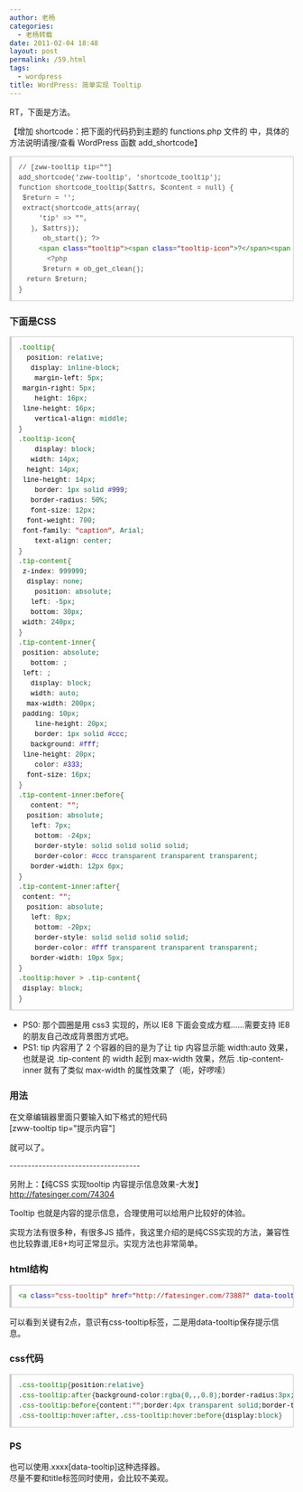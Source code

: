 ```yaml
---
author: 老杨
categories:
  - 老杨转载
date: 2011-02-04 18:48
layout: post
permalink: /59.html
tags:
  - wordpress
title: WordPress: 简单实现 Tooltip
---
```


RT，下面是方法。

【增加 shortcode：把下面的代码扔到主题的 functions.php 文件的 <?php ?> 中，具体的方法说明请搜/查看 WordPress 函数 add_shortcode】


<pre style="margin:15px 0;font:100 12px/18px monaco, andale mono, courier new;padding:10px 12px;border:#ccc 1px solid;border-left-width:4px;background-color:#fefefe;box-shadow:0 0 4px #eee;word-break:break-all;word-wrap:break-word;color:#444">// [zww-tooltip tip=""]<br />add_shortcode('zww-tooltip', 'shortcode_tooltip');<br />function shortcode_tooltip($attrs, $content = null) {<br />	$return = '';<br />	extract(shortcode_atts(array(<br />		'tip' =&gt; "",<br />	), $attrs));<br />		ob_start(); ?&gt;<br />		<span style="color:#170">&lt;span</span> <span style="color:#00c">class</span>=<span style="color:#a11">"tooltip"</span><span style="color:#170">&gt;</span><span style="color:#170">&lt;span</span> <span style="color:#00c">class</span>=<span style="color:#a11">"tooltip-icon"</span><span style="color:#170">&gt;</span>?<span style="color:#170">&lt;/span</span><span style="color:#170">&gt;</span><span style="color:#170">&lt;span</span> <span style="color:#00c">class</span>=<span style="color:#a11">"tip-content"</span><span style="color:#170">&gt;</span><span style="color:#170">&lt;span</span> <span style="color:#00c">class</span>=<span style="color:#a11">"tip-content-inner"</span><span style="color:#170">&gt;</span><span style="color:#555">&lt;?php</span> <span style="color:#708">echo</span> <span style="color:#000-2">$tip</span>; <span style="color:#555">?&gt;</span><span style="color:#170">&lt;/span</span><span style="color:#170">&gt;</span><span style="color:#170">&lt;/span</span><span style="color:#170">&gt;</span><span style="color:#170">&lt;/span</span><span style="color:#170">&gt;</span><br />		<span style="color:#555">&lt;?php</span><br />		<span style="color:#000-2">$return</span> <span style="color:#000">=</span> <span style="color:#@cm-word">ob_get_clean</span>();<br />	<span style="color:#@cm-word">return</span> <span style="color:#000-2">$return</span>;<br />}</pre>

### 下面是CSS

<pre style="margin:15px 0;font:100 12px/18px monaco, andale mono, courier new;padding:10px 12px;border:#ccc 1px solid;border-left-width:4px;background-color:#fefefe;box-shadow:0 0 4px #eee;word-break:break-all;word-wrap:break-word;color:#444">.<span style="color:#170">tooltip</span>{<br />	<span style="color:#000">position</span>: <span style="color:#164">relative</span>;<br />	<span style="color:#000">display</span>: <span style="color:#164">inline-block</span>;<br />	<span style="color:#000">margin-left</span>: <span style="color:#164">5px</span>;<br />	<span style="color:#000">margin-right</span>: <span style="color:#164">5px</span>;<br />	<span style="color:#000">height</span>: <span style="color:#164">16px</span>;<br />	<span style="color:#000">line-height</span>: <span style="color:#164">16px</span>;<br />	<span style="color:#000">vertical-align</span>: <span style="color:#164">middle</span>;<br />}<br />.<span style="color:#170">tooltip-icon</span>{<br />	<span style="color:#000">display</span>: <span style="color:#164">block</span>;<br />	<span style="color:#000">width</span>: <span style="color:#164">14px</span>;<br />	<span style="color:#000">height</span>: <span style="color:#164">14px</span>;<br />	<span style="color:#000">line-height</span>: <span style="color:#164">14px</span>;<br />	<span style="color:#000">border</span>: <span style="color:#164">1px</span> <span style="color:#164">solid</span> <span style="color:#219">#999</span>;<br />	<span style="color:#000">border-radius</span>: <span style="color:#164">50%</span>;<br />	<span style="color:#000">font-size</span>: <span style="color:#164">12px</span>;<br />	<span style="color:#000">font-weight</span>: <span style="color:#164">700</span>;<br />	<span style="color:#000">font-family</span>: <span style="color:#a11">"caption"</span>, <span style="color:#164">Arial</span>;<br />	<span style="color:#000">text-align</span>: <span style="color:#164">center</span>;<br />}<br />.<span style="color:#170">tip-content</span>{<br />	<span style="color:#000">z-index</span>: <span style="color:#164">999999</span>;<br />	<span style="color:#000">display</span>: <span style="color:#164">none</span>;<br />	<span style="color:#000">position</span>: <span style="color:#164">absolute</span>;<br />	<span style="color:#000">left</span>: <span style="color:#164">-5px</span>;<br />	<span style="color:#000">bottom</span>: <span style="color:#164">30px</span>;<br />	<span style="color:#000">width</span>: <span style="color:#164">240px</span>;<br />}<br />.<span style="color:#170">tip-content-inner</span>{<br />	<span style="color:#000">position</span>: <span style="color:#164">absolute</span>;<br />	<span style="color:#000">bottom</span>: <span style="color:#164"></span>;<br />	<span style="color:#000">left</span>: <span style="color:#164"></span>;<br />	<span style="color:#000">display</span>: <span style="color:#164">block</span>;<br />	<span style="color:#000">width</span>: <span style="color:#164">auto</span>;<br />	<span style="color:#000">max-width</span>: <span style="color:#164">200px</span>;<br />	<span style="color:#000">padding</span>: <span style="color:#164">10px</span>;<br />	<span style="color:#000">line-height</span>: <span style="color:#164">20px</span>;<br />	<span style="color:#000">border</span>: <span style="color:#164">1px</span> <span style="color:#164">solid</span> <span style="color:#219">#ccc</span>;<br />	<span style="color:#000">background</span>: <span style="color:#219">#fff</span>;<br />	<span style="color:#000">line-height</span>: <span style="color:#164">20px</span>;<br />	<span style="color:#000">color</span>: <span style="color:#219">#333</span>;<br />	<span style="color:#000">font-size</span>: <span style="color:#164">16px</span>;<br />}<br />.<span style="color:#170">tip-content-inner</span>:<span style="color:#170">before</span>{<br />	<span style="color:#000">content</span>: <span style="color:#a11">""</span>;<br />	<span style="color:#000">position</span>: <span style="color:#164">absolute</span>;<br />	<span style="color:#000">left</span>: <span style="color:#164">7px</span>;<br />	<span style="color:#000">bottom</span>: <span style="color:#164">-24px</span>;<br />	<span style="color:#000">border-style</span>: <span style="color:#164">solid</span> <span style="color:#164">solid</span> <span style="color:#164">solid</span> <span style="color:#164">solid</span>;<br />	<span style="color:#000">border-color</span>: <span style="color:#219">#ccc</span> <span style="color:#164">transparent</span> <span style="color:#164">transparent</span> <span style="color:#164">transparent</span>;<br />	<span style="color:#000">border-width</span>: <span style="color:#164">12px</span> <span style="color:#164">6px</span>;<br />}<br />.<span style="color:#170">tip-content-inner</span>:<span style="color:#170">after</span>{<br />	<span style="color:#000">content</span>: <span style="color:#a11">""</span>;<br />	<span style="color:#000">position</span>: <span style="color:#164">absolute</span>;<br />	<span style="color:#000">left</span>: <span style="color:#164">8px</span>;<br />	<span style="color:#000">bottom</span>: <span style="color:#164">-20px</span>;<br />	<span style="color:#000">border-style</span>: <span style="color:#164">solid</span> <span style="color:#164">solid</span> <span style="color:#164">solid</span> <span style="color:#164">solid</span>;<br />	<span style="color:#000">border-color</span>: <span style="color:#219">#fff</span> <span style="color:#164">transparent</span> <span style="color:#164">transparent</span> <span style="color:#164">transparent</span>;<br />	<span style="color:#000">border-width</span>: <span style="color:#164">10px</span> <span style="color:#164">5px</span>;<br />}<br />.<span style="color:#170">tooltip</span>:<span style="color:#170">hover</span> &gt; .<span style="color:#170">tip-content</span>{<br />	<span style="color:#000">display</span>: <span style="color:#164">block</span>;<br />}</pre>

- PS0: 那个圆圈是用 css3 实现的，所以 IE8 下面会变成方框……需要支持 IE8 的朋友自己改成背景图方式吧。  
- PS1: tip 内容用了 2 个容器的目的是为了让 tip 内容显示能 width:auto 效果，也就是说 .tip-content 的 width 起到 max-width 效果，然后 .tip-content-inner 就有了类似 max-width 的属性效果了（呃，好啰嗦）

### 用法

在文章编辑器里面只要输入如下格式的短代码  
[zww-tooltip tip="提示内容"]

就可以了。

\---\---\---\---\---\---\---\---\---\---\---\---

另附上：【纯CSS 实现tooltip 内容提示信息效果-大发】 http://fatesinger.com/74304

Tooltip 也就是内容的提示信息，合理使用可以给用户比较好的体验。

实现方法有很多种，有很多JS 插件，我这里介绍的是纯CSS实现的方法，兼容性也比较靠谱,IE8+均可正常显示。实现方法也非常简单。

### html结构

<pre style="margin:15px 0;font:100 12px/18px monaco, andale mono, courier new;padding:10px 12px;border:#ccc 1px solid;border-left-width:4px;background-color:#fefefe;box-shadow:0 0 4px #eee;word-break:break-all;word-wrap:break-word;color:#444"><span style="color:#170">&lt;a</span> <span style="color:#00c">class</span>=<span style="color:#a11">"css-tooltip"</span> <span style="color:#00c">href</span>=<span style="color:#a11">"http://fatesinger.com/73887"</span> <span style="color:#00c">data-tooltip</span>=<span style="color:#a11">"137 likes with 3.43k reads"</span><span style="color:#170">&gt;</span>WordPress Theme Pivot<span style="color:#170">&lt;/a</span><span style="color:#170">&gt;</span></pre>

可以看到关键有2点，意识有css-tooltip标签，二是用data-tooltip保存提示信息。

### css代码

<pre style="margin:15px 0;font:100 12px/18px monaco, andale mono, courier new;padding:10px 12px;border:#ccc 1px solid;border-left-width:4px;background-color:#fefefe;box-shadow:0 0 4px #eee;word-break:break-all;word-wrap:break-word;color:#444">.<span style="color:#170">css-tooltip</span>{<span style="color:#000">position</span>:<span style="color:#164">relative</span>}<br />.<span style="color:#170">css-tooltip</span>:<span style="color:#170">after</span>{<span style="color:#000">background-color</span>:<span style="color:#164">rgba</span><span style="color:#164">(0</span>,<span style="color:#164"></span>,<span style="color:#164"></span>,<span style="color:#164">0.8</span><span style="color:#164">)</span>;<span style="color:#000">border-radius</span>:<span style="color:#164">3px</span>;<span style="color:#000">bottom</span>:<span style="color:#164">30px</span>;<span style="color:#000">color</span>:<span style="color:#219">#fff</span>;<span style="color:#000">content</span>:<span style="color:#164">attr</span><span style="color:#164">(data-tooltip</span><span style="color:#164">)</span>;<span style="color:#000">display</span>:<span style="color:#164">none</span>;<span style="color:#000">font-size</span>:<span style="color:#164">12px</span>;<span style="color:#000">left</span>:<span style="color:#164">50%</span>;<span style="color:#000">line-height</span>:<span style="color:#164">1.3</span>;<span style="color:#000">padding</span>:<span style="color:#164">5px</span>;<span style="color:#000">position</span>:<span style="color:#164">absolute</span>;<span style="color:#000">text-align</span>:<span style="color:#164">center</span>;<span style="color:#000">width</span>:<span style="color:#164">160px</span>;<span style="color:#000">margin-left</span>:<span style="color:#164">-85px</span>}<br />.<span style="color:#170">css-tooltip</span>:<span style="color:#170">before</span>{<span style="color:#000">content</span>:<span style="color:#a11">""</span>;<span style="color:#000">border</span>:<span style="color:#164">4px</span> <span style="color:#164">transparent</span> <span style="color:#164">solid</span>;<span style="color:#000">border-top-color</span>:<span style="color:#164">rgba</span><span style="color:#164">(0</span>,<span style="color:#164"></span>,<span style="color:#164"></span>,<span style="color:#164">0.8</span><span style="color:#164">)</span>;<span style="color:#000">position</span>:<span style="color:#164">absolute</span>;<span style="color:#000">bottom</span>:<span style="color:#164">22px</span>;<span style="color:#000">left</span>:<span style="color:#164">50%</span>;<span style="color:#000">display</span>:<span style="color:#164">none</span>;<span style="color:#000">margin-left</span>:<span style="color:#164">-4px</span>}<br />.<span style="color:#170">css-tooltip</span>:<span style="color:#170">hover</span>:<span style="color:#170">after</span>,.<span style="color:#170">css-tooltip</span>:<span style="color:#170">hover</span>:<span style="color:#170">before</span>{<span style="color:#000">display</span>:<span style="color:#164">block</span>}</pre>

### PS

也可以使用.xxxx[data-tooltip]这种选择器。  
尽量不要和title标签同时使用，会比较不美观。